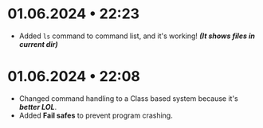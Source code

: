 # 01.06.2024 • 22:23

- Added `ls` command to command list, and it's working! _**(It shows files in current dir)**_

# 01.06.2024 • 22:08

- Changed command handling to a Class based system because it's **_better LOL_**.
- Added **Fail safes** to prevent program crashing.

